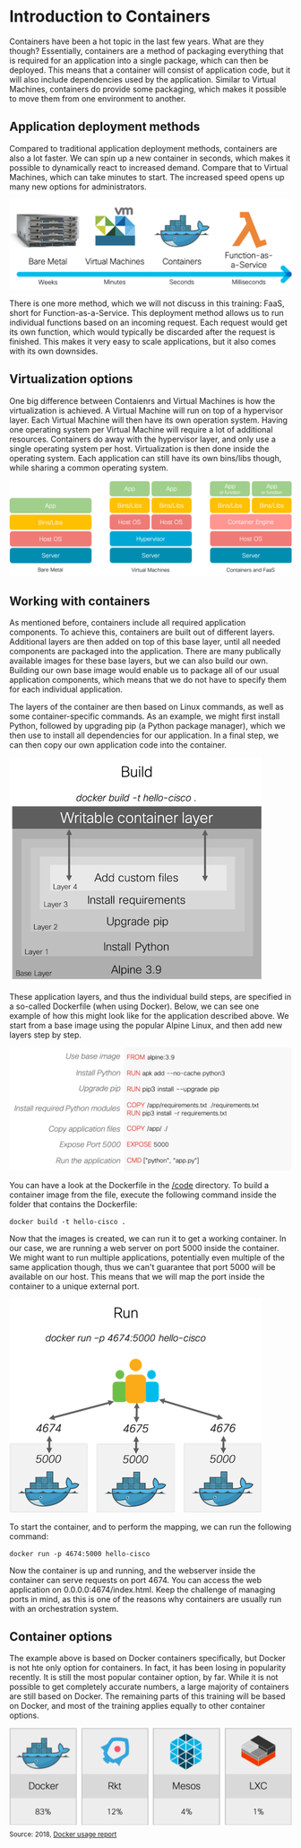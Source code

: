 # Introduction to Containers

Containers have been a hot topic in the last few years. What are they though? Essentially, containers are a method of packaging everything that is required for an application into a single package, which can then be deployed. This means that a container will consist of application code, but it will also include dependencies used by the application. Similar to Virtual Machines, containers do provide some packaging, which makes it possible to move them from one environment to another.

## Application deployment methods
Compared to traditional application deployment methods, containers are also a lot faster. We can spin up a new container in seconds, which makes it possible to dynamically react to increased demand. Compare that to Virtual Machines, which can take minutes to start. The increased speed opens up many new options for administrators.

![Deployment methods overview](img/deployment_methods.png?raw=true "Deployment methods overview")

There is one more method, which we will not discuss in this training: FaaS, short for Function-as-a-Service. This deployment method allows us to run individual functions based on an incoming request. Each request would get its own function, which would typically be discarded after the request is finished. This makes it very easy to scale applications, but it also comes with its own downsides.

## Virtualization options
One big difference between Contaienrs and Virtual Machines is how the virtualization is achieved. A Virtual Machine will run on top of a hypervisor layer. Each Virtual Machine will then have its own operation system. Having one operating system per Virtual Machine will require a lot of additional resources. Containers do away with the hypervisor layer, and only use a single operating system per host. Virtualization is then done inside the operating system. Each application can still have its own bins/libs though, while sharing a common operating system.

![Virtualization options](img/virtualization_options.png?raw=true "Virtualization options")

## Working with containers
As mentioned before, containers include all required application components. To achieve this, containers are built out of different layers. Additional layers are then added on top of this base layer, until all needed components are packaged into the application. There are many publically available images for these base layers, but we can also build our own. Building our own base image would enable us to package all of our usual application components, which means that we do not have to specify them for each individual application.

The layers of the container are then based on Linux commands, as well as some container-specific commands. As an example, we might first install Python, followed by upgrading pip (a Python package manager), which we then use to install all dependencies for our application. In a final step, we can then copy our own application code into the container.

![Docker build process](img/docker_build.png?raw=true "Docker build process")

These application layers, and thus the individual build steps, are specified in a so-called Dockerfile (when using Docker). Below, we can see one example of how this might look like for the application described above. We start from a base image using the popular Alpine Linux, and then add new layers step by step.

![Dockerfile](img/dockerfile.png?raw=true "Dockerfile")

You can have a look at the Dockerfile in the [/code](code/ "/code") directory. To build a container image from the file, execute the following command inside the folder that contains the Dockerfile:
~~~~
docker build -t hello-cisco .
~~~~

Now that the images is created, we can run it to get a working container. In our case, we are running a web server on port 5000 inside the container. We might want to run multiple applications, potentially even multiple of the same application though, thus we can't guarantee that port 5000 will be available on our host. This means that we will map the port inside the container to a unique external port. 

![Docker execution](img/docker_run.png?raw=true "Docker execution")

To start the container, and to perform the mapping, we can run the following command:
~~~~
docker run -p 4674:5000 hello-cisco
~~~~

Now the container is up and running, and the webserver inside the container can serve requests on port 4674. You can access the web application on 0.0.0.0:4674/index.html. Keep the challenge of managing ports in mind, as this is one of the reasons why containers are usually run with an orchestration system.

## Container options
The example above is based on Docker containers specifically, but Docker is not hte only option for containers. In fact, it has been losing in popularity recently. It is still the most popular container option, by far. While it is not possible to get completely accurate numbers, a large majority of containers are still based on Docker. The remaining parts of this training will be based on Docker, and most of the training applies equally to other container options.

![Container options](img/container_options.png?raw=true "Container options")
<sub>Source: 2018, [Docker usage report](https://sysdig.com/blog/2018-docker-usage-report/ "Docker usage report")</sub>

